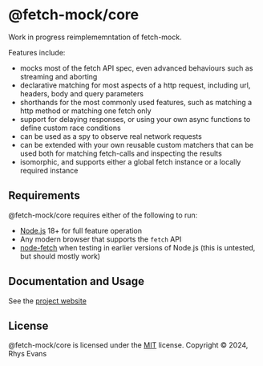 # @fetch-mock/core

Work in progress reimplememntation of fetch-mock.

Features include:

- mocks most of the fetch API spec, even advanced behaviours such as streaming and aborting
- declarative matching for most aspects of a http request, including url, headers, body and query parameters
- shorthands for the most commonly used features, such as matching a http method or matching one fetch only
- support for delaying responses, or using your own async functions to define custom race conditions
- can be used as a spy to observe real network requests
- can be extended with your own reusable custom matchers that can be used both for matching fetch-calls and inspecting the results
- isomorphic, and supports either a global fetch instance or a locally required instance

## Requirements

@fetch-mock/core requires either of the following to run:

- [Node.js](https://nodejs.org/) 18+ for full feature operation
- Any modern browser that supports the `fetch` API
- [node-fetch](https://www.npmjs.com/package/node-fetch) when testing in earlier versions of Node.js (this is untested, but should mostly work)

## Documentation and Usage

See the [project website](https://www.wheresrhys.co.uk/fetch-mock/docs/@fetch-mock/core/)

## License

@fetch-mock/core is licensed under the [MIT](https://github.com/wheresrhys/fetch-mock/blob/master/LICENSE) license.
Copyright © 2024, Rhys Evans
